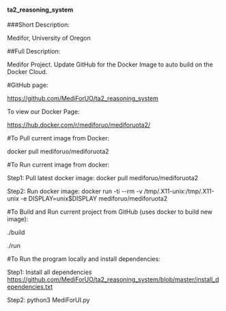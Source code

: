 #### ta2_reasoning_system

###Short Description:

Medifor, University of Oregon

##Full Description:

Medifor Project. Update GitHub for the Docker Image to auto build on the Docker Cloud.

#GitHub page:

https://github.com/MediForUO/ta2_reasoning_system

To view our Docker Page:

https://hub.docker.com/r/mediforuo/mediforuota2/

#To Pull current image from Docker:

docker pull mediforuo/mediforuota2

#To Run current image from docker:

Step1: Pull latest docker image: docker pull mediforuo/mediforuota2

Step2: Run docker image:  docker run -ti --rm -v /tmp/.X11-unix:/tmp/.X11-unix -e DISPLAY=unix$DISPLAY mediforuo/mediforuota2

#To Build and Run current project from GitHub (uses docker to build new image):

./build

./run

#To Run the program locally and install dependencies:

Step1: Install all dependencies https://github.com/MediForUO/ta2_reasoning_system/blob/master/install_dependencies.txt

Step2: python3 MediForUI.py
